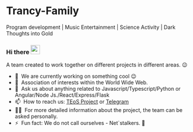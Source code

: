 # Trancy-Family
Program development |
Music Entertainment |
Science Activity |
Dark Thoughts into Gold
### Hi there <a href="https://www.teos.hstry.ru//"><img src="https://media.giphy.com/media/hvRJCLFzcasrR4ia7z/giphy.gif" width="25px"></a>
A team created to work together on different projects in different areas. :wink:

- 🔭 &nbsp;We are currently working on something cool :wink:
- 🌱 &nbsp;Association of interests within the World Wide Web.
- 💬 &nbsp;Ask us about anything related to Javascript/Typescript/Python or Angular/Node Js./React/Express/Flask
- 📫 &nbsp;How to reach us: [TEoS Project](https://www.teos.hstry.ru) or <a rel="me" href="https://t.me/TrancyFamily">Telegram</a>
- 👨‍💻 &nbsp;For more detailed information about the project, the team can be asked personally.
- ⚡ &nbsp;Fun fact: We do not call ourselves - Net`stalkers. :dog:
